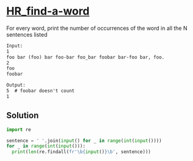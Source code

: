 # [HR_find-a-word](https://www.hackerrank.com/challenges/find-a-word)

For every word, print the number of occurrences of the word in all the N sentences listed

```txt
Input:
1
foo bar (foo) bar foo-bar foo_bar foobar bar-foo bar, foo.
2
foo
foobar

Output:
5  # foobar doesn't count
1
```

## Solution

```py
import re

sentence = ' '.join(input() for _ in range(int(input())))
for _ in range(int(input())):
  print(len(re.findall(fr'\b{input()}\b', sentence)))
```
